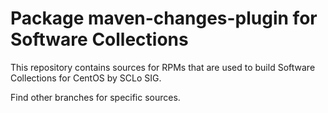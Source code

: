 # Package maven-changes-plugin for Software Collections

This repository contains sources for RPMs that are used
to build Software Collections for CentOS by SCLo SIG.

Find other branches for specific sources.
